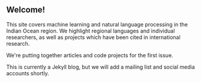 ## Welcome!

This site covers machine learning and natural language processing in the
Indian Ocean region. We highlight regional languages and individual researchers,
as well as projects which have been cited in international research.

We're putting together articles and code projects for the first issue.

This is currently a Jekyll blog, but we will add a mailing list and social
media accounts shortly.
